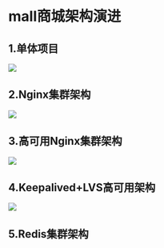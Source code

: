 # mall商城架构演进

## 1.单体项目

![](E:\markdown笔记\笔记图片\20\2\20.png)

## 2.Nginx集群架构

![](E:\markdown笔记\笔记图片\20\2\21.png)

## 3.高可用Nginx集群架构

![](E:\markdown笔记\笔记图片\20\2\52.png)

## 4.Keepalived+LVS高可用架构

![](E:\markdown笔记\笔记图片\20\2\53.png)

## 5.Redis集群架构